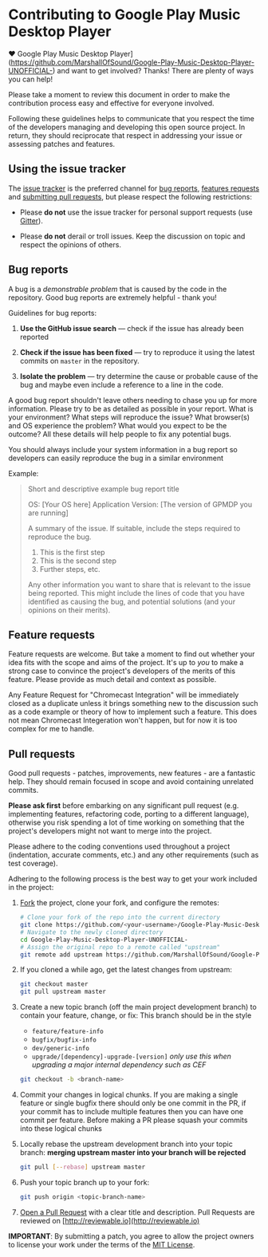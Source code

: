 # Contributing to Google Play Music Desktop Player

♥ Google Play Music Desktop Player](https://github.com/MarshallOfSound/Google-Play-Music-Desktop-Player-UNOFFICIAL-) and want to get involved?
Thanks! There are plenty of ways you can help!

Please take a moment to review this document in order to make the contribution
process easy and effective for everyone involved.

Following these guidelines helps to communicate that you respect the time of
the developers managing and developing this open source project. In return,
they should reciprocate that respect in addressing your issue or assessing
patches and features.


## Using the issue tracker

The [issue tracker](https://github.com/MarshallOfSound/Google-Play-Music-Desktop-Player-UNOFFICIAL-/issues) is
the preferred channel for [bug reports](#bugs), [features requests](#features)
and [submitting pull requests](#pull-requests), but please respect the following
restrictions:

* Please **do not** use the issue tracker for personal support requests (use
  [Gitter](https://gitter.im/MarshallOfSound/Google-Play-Music-Desktop-Player-UNOFFICIAL-)).

* Please **do not** derail or troll issues. Keep the discussion on topic and
  respect the opinions of others.


<a name="bugs"></a>
## Bug reports

A bug is a _demonstrable problem_ that is caused by the code in the repository.
Good bug reports are extremely helpful - thank you!

Guidelines for bug reports:

1. **Use the GitHub issue search** &mdash; check if the issue has already been
   reported

2. **Check if the issue has been fixed** &mdash; try to reproduce it using the
   latest commits on `master` in the repository.

3. **Isolate the problem** &mdash; try determine the cause or probable cause
   of the bug and maybe even include a reference to a line in the code.

A good bug report shouldn't leave others needing to chase you up for more
information. Please try to be as detailed as possible in your report. What is
your environment? What steps will reproduce the issue? What browser(s) and OS
experience the problem? What would you expect to be the outcome? All these
details will help people to fix any potential bugs.

You should always include your system information in a bug report so developers
can easily reproduce the bug in a similar environment

Example:

> Short and descriptive example bug report title
>
> OS: [Your OS here]
> Application Version: [The version of GPMDP you are running]
>
> A summary of the issue. If
> suitable, include the steps required to reproduce the bug.
>
> 1. This is the first step
> 2. This is the second step
> 3. Further steps, etc.
>
> Any other information you want to share that is relevant to the issue being
> reported. This might include the lines of code that you have identified as
> causing the bug, and potential solutions (and your opinions on their
> merits).


<a name="features"></a>
## Feature requests

Feature requests are welcome. But take a moment to find out whether your idea
fits with the scope and aims of the project. It's up to *you* to make a strong
case to convince the project's developers of the merits of this feature. Please
provide as much detail and context as possible.

Any Feature Request for "Chromecast Integration" will be immediately closed as
a duplicate unless it brings something new to the discussion such as a code
example or theory of how to implement such a feature.  This does not mean
Chromecast Integeration won't happen, but for now it is too complex for me to
handle.


<a name="pull-requests"></a>
## Pull requests

Good pull requests - patches, improvements, new features - are a fantastic
help. They should remain focused in scope and avoid containing unrelated
commits.

**Please ask first** before embarking on any significant pull request (e.g.
implementing features, refactoring code, porting to a different language),
otherwise you risk spending a lot of time working on something that the
project's developers might not want to merge into the project.

Please adhere to the coding conventions used throughout a project (indentation,
accurate comments, etc.) and any other requirements (such as test coverage).

Adhering to the following process is the best way to get your work
included in the project:

1. [Fork](https://help.github.com/articles/fork-a-repo/) the project, clone your
   fork, and configure the remotes:

   ```bash
   # Clone your fork of the repo into the current directory
   git clone https://github.com/<your-username>/Google-Play-Music-Desktop-Player-UNOFFICIAL-.git
   # Navigate to the newly cloned directory
   cd Google-Play-Music-Desktop-Player-UNOFFICIAL-
   # Assign the original repo to a remote called "upstream"
   git remote add upstream https://github.com/MarshallOfSound/Google-Play-Music-Desktop-Player-UNOFFICIAL-.git
   ```

2. If you cloned a while ago, get the latest changes from upstream:

   ```bash
   git checkout master
   git pull upstream master
   ```

3. Create a new topic branch (off the main project development branch) to
   contain your feature, change, or fix:
   This branch should be in the style
    * `feature/feature-info`
    * `bugfix/bugfix-info`
    * `dev/generic-info`
    * `upgrade/[dependency]-upgrade-[version]` *only use this when upgrading a major internal dependency such as CEF*  
 
 
   ```bash
   git checkout -b <branch-name>
   ```

4. Commit your changes in logical chunks. If you are making a single feature or single bugfix there should only be
   one commit in the PR, if your commit has to include multiple features then you can have one commit per feature.
   Before making a PR please squash your commits into these logical chunks

5. Locally rebase the upstream development branch into your topic branch:
   **merging upstream master into your branch will be rejected**

   ```bash
   git pull [--rebase] upstream master
   ```

6. Push your topic branch up to your fork:

   ```bash
   git push origin <topic-branch-name>
   ```

7. [Open a Pull Request](https://help.github.com/articles/using-pull-requests/)
    with a clear title and description.  Pull Requests are reviewed on [http://reviewable.io](http://reviewable.io)

**IMPORTANT**: By submitting a patch, you agree to allow the project
owners to license your work under the terms of the [MIT License](LICENSE.txt).
